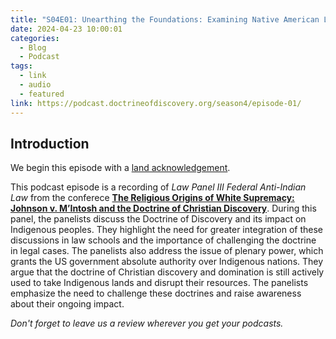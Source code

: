 ```yaml
---
title: "S04E01: Unearthing the Foundations: Examining Native American Legal Battles and the Doctrine of Discovery"
date: 2024-04-23 10:00:01
categories:
  - Blog
  - Podcast
tags:
  - link
  - audio
  - featured
link: https://podcast.doctrineofdiscovery.org/season4/episode-01/
---
```

<div id="buzzsprout-player-14424702"></div><script src="https://www.buzzsprout.com/1926214/14424702-unearthing-the-foundations-examining-native-american-legal-battles-and-the-doctrine-of-discovery.js?container_id=buzzsprout-player-14424702&player=small" type="text/javascript" charset="utf-8"></script>

## Introduction
We begin this episode with a [land acknowledgement](https://podcast.doctrineofdiscovery.org/land/).

This podcast episode is a recording of *Law Panel III Federal Anti-Indian Law* from the conferece [**The Religious Origins of White Supremacy: Johnson v. M’Intosh and the Doctrine of Christian Discovery**](https://doctrineofdiscovery.org/blog/conference-schedule/). During this panel, the panelists discuss the Doctrine of Discovery and its impact on Indigenous peoples. They highlight the need for greater integration of these discussions in law schools and the importance of challenging the doctrine in legal cases. The panelists also address the issue of plenary power, which grants the US government absolute authority over Indigenous nations. They argue that the doctrine of Christian discovery and domination is still actively used to take Indigenous lands and disrupt their resources. The panelists emphasize the need to challenge these doctrines and raise awareness about their ongoing impact.

*Don't forget to leave us a review wherever you get your podcasts.*

